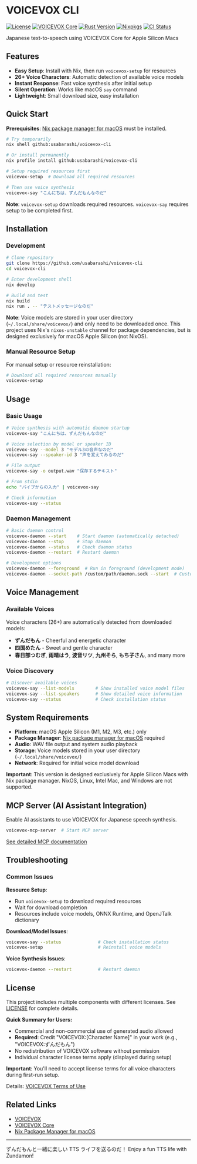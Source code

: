 # VOICEVOX CLI

[![License](https://img.shields.io/badge/license-MIT%20OR%20Apache--2.0-black)](https://github.com/usabarashi/voicevox-cli/blob/main/LICENSE)
[![VOICEVOX Core](https://img.shields.io/github/v/release/VOICEVOX/voicevox_core?color=blueviolet&label=voicevox-core)](https://github.com/VOICEVOX/voicevox_core/releases/latest)
[![Rust Version](https://img.shields.io/badge/dynamic/toml?url=https%3A%2F%2Fraw.githubusercontent.com%2Fusabarashi%2Fvoicevox-cli%2Fmain%2Frust-toolchain.toml&query=%24.toolchain.channel&color=D34516&label=rust)](https://github.com/rust-lang/rust/releases)
[![Nixpkgs](https://img.shields.io/badge/dynamic/json?url=https%3A%2F%2Fraw.githubusercontent.com%2Fusabarashi%2Fvoicevox-cli%2Fmain%2Fflake.lock&query=%24.nodes.nixpkgs.locked.rev&color=5277C3&label=nixpkgs)](https://github.com/NixOS/nixpkgs)
[![CI Status](https://github.com/usabarashi/voicevox-cli/actions/workflows/ci.yml/badge.svg)](https://github.com/usabarashi/voicevox-cli/actions/workflows/ci.yml)

Japanese text-to-speech using VOICEVOX Core for Apple Silicon Macs

## Features

- **Easy Setup**: Install with Nix, then run `voicevox-setup` for resources
- **26+ Voice Characters**: Automatic detection of available voice models
- **Instant Response**: Fast voice synthesis after initial setup
- **Silent Operation**: Works like macOS `say` command
- **Lightweight**: Small download size, easy installation

## Quick Start

**Prerequisites**: [Nix package manager for macOS](https://nixos.org/download.html#nix-install-macos) must be installed.

```bash
# Try temporarily
nix shell github:usabarashi/voicevox-cli

# Or install permanently
nix profile install github:usabarashi/voicevox-cli

# Setup required resources first
voicevox-setup  # Download all required resources

# Then use voice synthesis
voicevox-say "こんにちは、ずんだもんなのだ"
```

**Note**: `voicevox-setup` downloads required resources. `voicevox-say` requires setup to be completed first.

## Installation

### Development

```bash
# Clone repository
git clone https://github.com/usabarashi/voicevox-cli
cd voicevox-cli

# Enter development shell
nix develop

# Build and test
nix build
nix run . -- "テストメッセージなのだ"
```

**Note**: Voice models are stored in your user directory (`~/.local/share/voicevox/`) and only need to be downloaded once. This project uses Nix's `nixos-unstable` channel for package dependencies, but is designed exclusively for macOS Apple Silicon (not NixOS).

### Manual Resource Setup

For manual setup or resource reinstallation:

```bash
# Download all required resources manually
voicevox-setup
```

## Usage

### Basic Usage

```bash
# Voice synthesis with automatic daemon startup
voicevox-say "こんにちは、ずんだもんなのだ"

# Voice selection by model or speaker ID
voicevox-say --model 3 "モデル3の音声なのだ"
voicevox-say --speaker-id 3 "声を変えてみるのだ"

# File output
voicevox-say -o output.wav "保存するテキスト"

# From stdin
echo "パイプからの入力" | voicevox-say

# Check information
voicevox-say --status
```


### Daemon Management

```bash
# Basic daemon control
voicevox-daemon --start    # Start daemon (automatically detached)
voicevox-daemon --stop     # Stop daemon
voicevox-daemon --status   # Check daemon status
voicevox-daemon --restart  # Restart daemon

# Development options
voicevox-daemon --foreground  # Run in foreground (development mode)
voicevox-daemon --socket-path /custom/path/daemon.sock --start  # Custom socket
```

## Voice Management

### Available Voices

Voice characters (26+) are automatically detected from downloaded models:
- **ずんだもん** - Cheerful and energetic character
- **四国めたん** - Sweet and gentle character
- **春日部つむぎ**, **雨晴はう**, **波音リツ**, **九州そら**, **もち子さん**, and many more

### Voice Discovery

```bash
# Discover available voices
voicevox-say --list-models        # Show installed voice model files
voicevox-say --list-speakers      # Show detailed voice information
voicevox-say --status             # Check installation status
```

## System Requirements

- **Platform**: macOS Apple Silicon (M1, M2, M3, etc.) only
- **Package Manager**: [Nix package manager for macOS](https://nixos.org/download.html#nix-install-macos) required
- **Audio**: WAV file output and system audio playback
- **Storage**: Voice models stored in your user directory (`~/.local/share/voicevox/`)
- **Network**: Required for initial voice model download

**Important**: This version is designed exclusively for Apple Silicon Macs with Nix package manager. NixOS, Linux, Intel Mac, and Windows are not supported.

## MCP Server (AI Assistant Integration)

Enable AI assistants to use VOICEVOX for Japanese speech synthesis.

```bash
voicevox-mcp-server  # Start MCP server
```

[See detailed MCP documentation](docs/mcp-usage.md)

## Troubleshooting

### Common Issues

**Resource Setup**:
- Run `voicevox-setup` to download required resources
- Wait for download completion
- Resources include voice models, ONNX Runtime, and OpenJTalk dictionary

**Download/Model Issues**:
```bash
voicevox-say --status              # Check installation status
voicevox-setup                     # Reinstall voice models
```

**Voice Synthesis Issues**:
```bash
voicevox-daemon --restart          # Restart daemon
```

## License

This project includes multiple components with different licenses. See [LICENSE](LICENSE) for complete details.

**Quick Summary for Users:**
- Commercial and non-commercial use of generated audio allowed
- **Required**: Credit "VOICEVOX:[Character Name]" in your work (e.g., "VOICEVOX:ずんだもん")
- No redistribution of VOICEVOX software without permission
- Individual character license terms apply (displayed during setup)

**Important**: You'll need to accept license terms for all voice characters during first-run setup.

Details: [VOICEVOX Terms of Use](https://voicevox.hiroshiba.jp/term)

## Related Links

- [VOICEVOX](https://voicevox.hiroshiba.jp/)
- [VOICEVOX Core](https://github.com/VOICEVOX/voicevox_core)
- [Nix Package Manager for macOS](https://nixos.org/download.html#nix-install-macos)

---

ずんだもんと一緒に楽しい TTS ライフを送るのだ！
Enjoy a fun TTS life with Zundamon!
